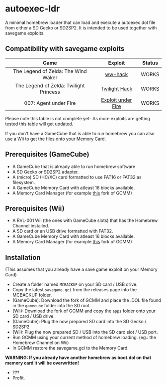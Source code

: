 # autoexec-ldr
A minimal homebrew loader that can load and execute a autoexec.dol file from either a SD Gecko or SD2SP2. It is intended to be used together with savegame exploits.

## Compatibility with savegame exploits

| Game | Exploit | Status |
|:----:|:-------:|:------:|
|The Legend of Zelda: The Wind Waker|[ww-hack](https://github.com/FIX94/ww-hack-gc)|WORKS
|The Legend of Zelda: Twilight Princess|[Twilight Hack](https://github.com/FIX94/twilight-hack-gc)|WORKS
|007: Agent under Fire|[Exploit under Fire](https://github.com/FIX94/007-exploit-gc)|WORKS

Please note this table is not complete yet- As more exploits are getting tested this table will get updated.


If you don't have a GameCube that is able to run homebrew you can also use a Wii to get the files onto your Memory Card.
## Prerequisites (GameCube)
- A GameCube that is already able to run homebrew software 
- A SD Gecko or SD2SP2 adapter.
- A (micro) SD (HC/XC) card formatted to use FAT16 or FAT32 as filesystem.
- A GameCube Memory Card with atleast 16 blocks available.
- A Memory Card Manager (for example [this](https://github.com/seewood/gcmm) fork of GCMM)

## Prerequisites (Wii)
- A RVL-001 Wii (the ones with GameCube slots) that has the Homebrew Channel installed.
- A SD card or an USB drive formatted with FAT32.
- A GameCube Memory Card with atleast 16 blocks available.
- A Memory Card Manager (for example [this](https://github.com/seewood/gcmm) fork of GCMM)

## Installation
(This assumes that you already have a save game exploit on your Memory Card)
- Create a folder named ```MCBACKUP``` on your SD card / USB drive.
- Copy the latest ```savegame.gci``` from the releases page into the MCBACKUP folder.
- (GameCube): Download the fork of GCMM and place the .DOL file found in the ```gamecube``` folder into the SD root. 
- (Wii): Download the fork of GCMM and copy the ```apps``` folder onto your SD card / USB drive.
- (GameCube): Plug the now prepared SD card into the SD Gecko / SD2SP2
- (Wii): Plug the now prepared SD / USB into the SD card slot / USB port.
- Run GCMM using your current method of homebrew loading. (eg.: the Homebrew Channel on Wii)
- In GCMM restore the savegame.gci to the Memory Card.

 **WARNING: If you already have another homebrew as boot.dol on that memory card it will be overwritten!**
- ???
- Profit.
